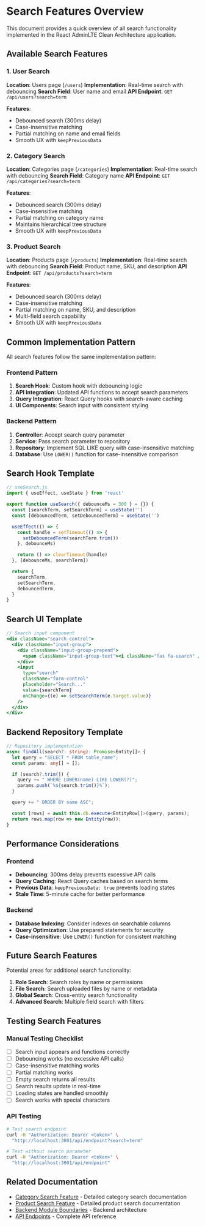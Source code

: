 # Search Features Overview

This document provides a quick overview of all search functionality implemented in the React AdminLTE Clean Architecture application.

## Available Search Features

### 1. User Search
**Location**: Users page (`/users`)
**Implementation**: Real-time search with debouncing
**Search Field**: User name and email
**API Endpoint**: `GET /api/users?search=term`

**Features**:
- Debounced search (300ms delay)
- Case-insensitive matching
- Partial matching on name and email fields
- Smooth UX with `keepPreviousData`

### 2. Category Search
**Location**: Categories page (`/categories`)
**Implementation**: Real-time search with debouncing
**Search Field**: Category name
**API Endpoint**: `GET /api/categories?search=term`

**Features**:
- Debounced search (300ms delay)
- Case-insensitive matching
- Partial matching on category name
- Maintains hierarchical tree structure
- Smooth UX with `keepPreviousData`

### 3. Product Search
**Location**: Products page (`/products`)
**Implementation**: Real-time search with debouncing
**Search Field**: Product name, SKU, and description
**API Endpoint**: `GET /api/products?search=term`

**Features**:
- Debounced search (300ms delay)
- Case-insensitive matching
- Partial matching on name, SKU, and description
- Multi-field search capability
- Smooth UX with `keepPreviousData`

## Common Implementation Pattern

All search features follow the same implementation pattern:

### Frontend Pattern
1. **Search Hook**: Custom hook with debouncing logic
2. **API Integration**: Updated API functions to accept search parameters
3. **Query Integration**: React Query hooks with search-aware caching
4. **UI Components**: Search input with consistent styling

### Backend Pattern
1. **Controller**: Accept search query parameter
2. **Service**: Pass search parameter to repository
3. **Repository**: Implement SQL LIKE query with case-insensitive matching
4. **Database**: Use `LOWER()` function for case-insensitive comparison

## Search Hook Template

```javascript
// useSearch.js
import { useEffect, useState } from 'react'

export function useSearch({ debounceMs = 300 } = {}) {
  const [searchTerm, setSearchTerm] = useState('')
  const [debouncedTerm, setDebouncedTerm] = useState('')

  useEffect(() => {
    const handle = setTimeout(() => {
      setDebouncedTerm(searchTerm.trim())
    }, debounceMs)

    return () => clearTimeout(handle)
  }, [debounceMs, searchTerm])

  return {
    searchTerm,
    setSearchTerm,
    debouncedTerm,
  }
}
```

## Search UI Template

```jsx
// Search input component
<div className="search-control">
  <div className="input-group">
    <div className="input-group-prepend">
      <span className="input-group-text"><i className="fas fa-search" /></span>
    </div>
    <input
      type="search"
      className="form-control"
      placeholder="Search..."
      value={searchTerm}
      onChange={(e) => setSearchTerm(e.target.value)}
    />
  </div>
</div>
```

## Backend Repository Template

```typescript
// Repository implementation
async findAll(search?: string): Promise<Entity[]> {
  let query = "SELECT * FROM table_name";
  const params: any[] = [];

  if (search?.trim()) {
    query += " WHERE LOWER(name) LIKE LOWER(?)";
    params.push(`%${search.trim()}%`);
  }

  query += " ORDER BY name ASC";

  const [rows] = await this.db.execute<EntityRow[]>(query, params);
  return rows.map(row => new Entity(row));
}
```

## Performance Considerations

### Frontend
- **Debouncing**: 300ms delay prevents excessive API calls
- **Query Caching**: React Query caches based on search terms
- **Previous Data**: `keepPreviousData: true` prevents loading states
- **Stale Time**: 5-minute cache for better performance

### Backend
- **Database Indexing**: Consider indexes on searchable columns
- **Query Optimization**: Use prepared statements for security
- **Case-insensitive**: Use `LOWER()` function for consistent matching

## Future Search Features

Potential areas for additional search functionality:

1. **Role Search**: Search roles by name or permissions
2. **File Search**: Search uploaded files by name or metadata
3. **Global Search**: Cross-entity search functionality
4. **Advanced Search**: Multiple field search with filters

## Testing Search Features

### Manual Testing Checklist
- [ ] Search input appears and functions correctly
- [ ] Debouncing works (no excessive API calls)
- [ ] Case-insensitive matching works
- [ ] Partial matching works
- [ ] Empty search returns all results
- [ ] Search results update in real-time
- [ ] Loading states are handled smoothly
- [ ] Search works with special characters

### API Testing
```bash
# Test search endpoint
curl -H "Authorization: Bearer <token>" \
  "http://localhost:3001/api/endpoint?search=term"

# Test without search parameter
curl -H "Authorization: Bearer <token>" \
  "http://localhost:3001/api/endpoint"
```

## Related Documentation

- [Category Search Feature](category-search-feature.md) - Detailed category search documentation
- [Product Search Feature](product-search-feature.md) - Detailed product search documentation
- [Backend Module Boundaries](../backend/docs/module-boundaries.md) - Backend architecture
- [API Endpoints](../README.md#api-endpoints-base-api) - Complete API reference
